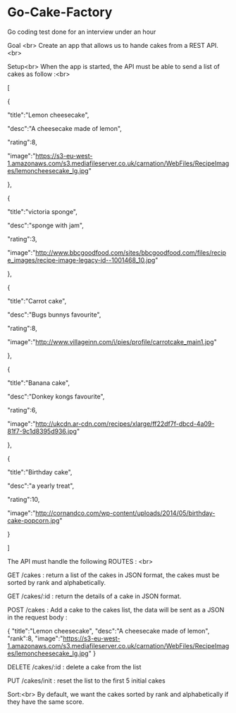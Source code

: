 # Go-Cake-Factory
Go coding test done for an interview under an hour

Goal <br\>
Create an app that allows us to hande cakes from a REST API.<br\>

Setup<br\>
When the app is started, the API must be able to send a list of cakes as follow :<br\>

[

 {

   "title":"Lemon cheesecake",

   "desc":"A cheesecake made of lemon",

   "rating":8,

   "image":"https://s3-eu-west-1.amazonaws.com/s3.mediafileserver.co.uk/carnation/WebFiles/RecipeImages/lemoncheesecake_lg.jpg"

 },

 {

   "title":"victoria sponge",

   "desc":"sponge with jam",

   "rating":3,

   "image":"http://www.bbcgoodfood.com/sites/bbcgoodfood.com/files/recipe_images/recipe-image-legacy-id--1001468_10.jpg"

 },

 {

   "title":"Carrot cake",

   "desc":"Bugs bunnys favourite",

   "rating":8,

   "image":"http://www.villageinn.com/i/pies/profile/carrotcake_main1.jpg"

 },

 {

   "title":"Banana cake",

   "desc":"Donkey kongs favourite",

   "rating":6,

   "image":"http://ukcdn.ar-cdn.com/recipes/xlarge/ff22df7f-dbcd-4a09-81f7-9c1d8395d936.jpg"

 },

 {

   "title":"Birthday cake",

   "desc":"a yearly treat",

   "rating":10,

   "image":"http://cornandco.com/wp-content/uploads/2014/05/birthday-cake-popcorn.jpg"

 }

]

The API must handle the following ROUTES : <br\>

GET /cakes : return a list of the cakes in JSON format, the cakes must be sorted by rank and alphabetically.

GET /cakes/:id : return the details of a cake in JSON format.

POST /cakes : Add a cake to the cakes list, the data will be sent as a JSON in the request body :

 {
    "title":"Lemon cheesecake",
    "desc":"A cheesecake made of lemon",
    "rank":8,
    "image":"https://s3-eu-west-1.amazonaws.com/s3.mediafileserver.co.uk/carnation/WebFiles/RecipeImages/lemoncheesecake_lg.jpg"
  }

DELETE /cakes/:id : delete a cake from the list

PUT /cakes/init : reset the list to the first 5 initial cakes

Sort:<br\>
By default, we want the cakes sorted by rank and alphabetically if they have the same score.
